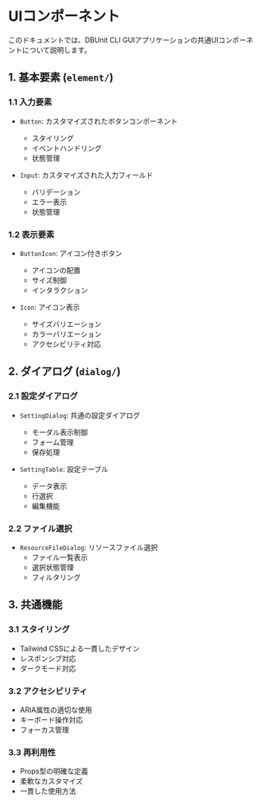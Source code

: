 # UIコンポーネント

このドキュメントでは、DBUnit CLI GUIアプリケーションの共通UIコンポーネントについて説明します。

## 1. 基本要素 (`element/`)

### 1.1 入力要素
- `Button`: カスタマイズされたボタンコンポーネント
  - スタイリング
  - イベントハンドリング
  - 状態管理

- `Input`: カスタマイズされた入力フィールド
  - バリデーション
  - エラー表示
  - 状態管理

### 1.2 表示要素
- `ButtonIcon`: アイコン付きボタン
  - アイコンの配置
  - サイズ制御
  - インタラクション

- `Icon`: アイコン表示
  - サイズバリエーション
  - カラーバリエーション
  - アクセシビリティ対応

## 2. ダイアログ (`dialog/`)

### 2.1 設定ダイアログ
- `SettingDialog`: 共通の設定ダイアログ
  - モーダル表示制御
  - フォーム管理
  - 保存処理

- `SettingTable`: 設定テーブル
  - データ表示
  - 行選択
  - 編集機能

### 2.2 ファイル選択
- `ResourceFileDialog`: リソースファイル選択
  - ファイル一覧表示
  - 選択状態管理
  - フィルタリング

## 3. 共通機能

### 3.1 スタイリング
- Tailwind CSSによる一貫したデザイン
- レスポンシブ対応
- ダークモード対応

### 3.2 アクセシビリティ
- ARIA属性の適切な使用
- キーボード操作対応
- フォーカス管理

### 3.3 再利用性
- Props型の明確な定義
- 柔軟なカスタマイズ
- 一貫した使用方法